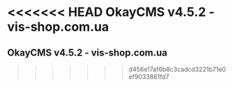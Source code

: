 <<<<<<< HEAD
OkayCMS v4.5.2 - vis-shop.com.ua
=======
OkayCMS v4.5.2 - vis-shop.com.ua
----------------------
>>>>>>> d456e17af6b8c3cadcd3221b71e0ef9033861fd7
